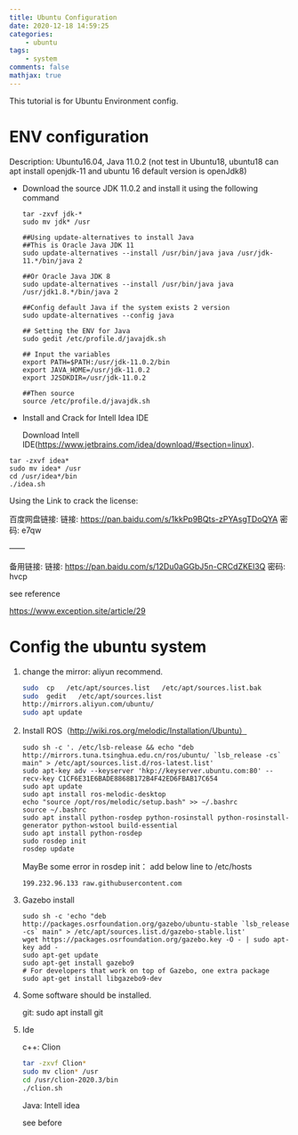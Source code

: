 ```yaml
---
title: Ubuntu Configuration
date: 2020-12-18 14:59:25
categories: 
    - ubuntu
tags:
    - system
comments: false
mathjax: true
---
```


This tutorial is for Ubuntu Environment config.

<!-- more -->

# ENV configuration

Description: Ubuntu16.04, Java 11.0.2 (not test in Ubuntu18, ubuntu18 can apt install openjdk-11 and ubuntu 16 default version is openJdk8)

- Download the source JDK 11.0.2 and install it using the following command

  ```
  tar -zxvf jdk-*
  sudo mv jdk* /usr
  ```

  ```
  ##Using update-alternatives to install Java
  ##This is Oracle Java JDK 11
  sudo update-alternatives --install /usr/bin/java java /usr/jdk-11.*/bin/java 2
  
  ##Or Oracle Java JDK 8
  sudo update-alternatives --install /usr/bin/java java /usr/jdk1.8.*/bin/java 2
  ```
  
  ```
  ##Config default Java if the system exists 2 version
  sudo update-alternatives --config java
  ```
  
  ```
  ## Setting the ENV for Java
  sudo gedit /etc/profile.d/javajdk.sh
  
  ## Input the variables
  export PATH=$PATH:/usr/jdk-11.0.2/bin
  export JAVA_HOME=/usr/jdk-11.0.2
  export J2SDKDIR=/usr/jdk-11.0.2
  
  ##Then source
  source /etc/profile.d/javajdk.sh
  ```
  
- Install and Crack for Intell Idea IDE

   Download Intell IDE(https://www.jetbrains.com/idea/download/#section=linux).

  

```
tar -zxvf idea*
sudo mv idea* /usr
cd /usr/idea*/bin
./idea.sh
```

Using the Link to crack the license:

百度网盘链接: 
链接: https://pan.baidu.com/s/1kkPp9BQts-zPYAsgTDoQYA 密码: e7qw

——

备用链接:
链接: https://pan.baidu.com/s/12Du0aGGbJ5n-CRCdZKEl3Q 密码: hvcp

see reference

https://www.exception.site/article/29





# Config the ubuntu system

1. change the mirror: aliyun recommend.

   ```bash
   sudo  cp   /etc/apt/sources.list   /etc/apt/sources.list.bak
   sudo  gedit   /etc/apt/sources.list
   http://mirrors.aliyun.com/ubuntu/
   sudo apt update
   ```
   
2. Install ROS（http://wiki.ros.org/melodic/Installation/Ubuntu）

   ```
   sudo sh -c '. /etc/lsb-release && echo "deb http://mirrors.tuna.tsinghua.edu.cn/ros/ubuntu/ `lsb_release -cs` main" > /etc/apt/sources.list.d/ros-latest.list'
   sudo apt-key adv --keyserver 'hkp://keyserver.ubuntu.com:80' --recv-key C1CF6E31E6BADE8868B172B4F42ED6FBAB17C654
   sudo apt update
   sudo apt install ros-melodic-desktop
   echo "source /opt/ros/melodic/setup.bash" >> ~/.bashrc
   source ~/.bashrc
   sudo apt install python-rosdep python-rosinstall python-rosinstall-generator python-wstool build-essential
   sudo apt install python-rosdep
   sudo rosdep init
   rosdep update
   ```

   MayBe some error in rosdep init： add below line to /etc/hosts
   
   ```
   199.232.96.133 raw.githubusercontent.com
   ```
   
   
   
3. Gazebo install

   ```
   sudo sh -c 'echo "deb http://packages.osrfoundation.org/gazebo/ubuntu-stable `lsb_release -cs` main" > /etc/apt/sources.list.d/gazebo-stable.list'
   wget https://packages.osrfoundation.org/gazebo.key -O - | sudo apt-key add -
   sudo apt-get update
   sudo apt-get install gazebo9
   # For developers that work on top of Gazebo, one extra package
   sudo apt-get install libgazebo9-dev
   ```

   

4. Some software should be installed.

   git: sudo apt install git

5. Ide

   c++: Clion

   ```bash
   tar -zxvf Clion*
   sudo mv clion* /usr
   cd /usr/clion-2020.3/bin
   ./clion.sh
   ```
   
   Java: Intell idea
   
   see before